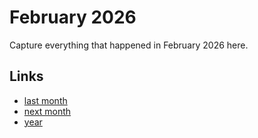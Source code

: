# February 2026

Capture everything that happened in February 2026 here.

## Links
- [last month](calendar/months/2026-01.md)
- [next month](calendar/months/2026-03.md)
- [year](calendar/years/2026.md)